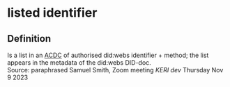 # listed identifier
## Definition
Is a list in an [ACDC](authentic-chained-data-container) of authorised did:webs identifier + method; the list appears in the metadata of the did:webs DID-doc.  
Source: paraphrased Samuel Smith, Zoom meeting _KERI dev_ Thursday Nov 9 2023